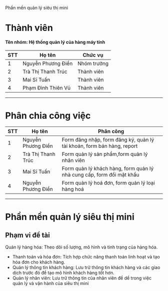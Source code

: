 
Phần mền quản lý siêu thị mini
# Thành viên
<h4>Tên nhóm:  Hệ thống quản lý của hàng máy tính </h4>

  
| STT | Họ tên | Chức vụ  |
|----------------|--------------------|--------------------|
|  1  |  Nguyễn Phương Điền  |   Nhóm trưởng  |
|  2  |  Trà Thị Thanh Trúc  |   Thành viên  |
|  3  |  Mai Sĩ Tuấn  |   Thành viên  |
|  4  |  Phạm Đình Thiên Vũ  |   Thành viên  |
-----------------------------------------------

#  Phân chia công việc
| STT |Họ tên| Phân công  |
|----------------|--------------------|--------------------|
|  1  | Nguyễn Phương Điền| Form đăng nhập, form đăng ký, quản lý tài khoản, form bán hàng, report |
|  2 | Trà Thị Thanh Trúc| Form quản lý sản phẩm,form quản lý nhân viên|
|  3 | Mai Sĩ Tuấn| Form quản lý khách hàng, form quản lý nhà cung cấp, form đổi mật khẩu|
|  4 | Nguyễn Phương Điền| Form quản lý hoá đơn, form quản lý loại hàng hoá|


-----------------------------------------------
#  Phần mền quản lý siêu thị mini

## Phạm vi đề tài
Quản lý hàng hóa: Theo dõi số lượng, mô hình và tình trạng của hàng hóa.
- Thanh toán và hóa đơn: Tích hợp chức năng thanh toán linh hoạt và tạo hóa đơn cho
khách hàng.
- Quản lý thông tin khách hàng: Lưu trữ thông tin khách hàng và các giao dịch trước đó
để tạo mô hình khách hàng tốt hơn.
- Quản lý nhân viên: Lưu trữ thông tin của nhân viên để dể trong việc quản lý và vận
hành của siêu thị mini








